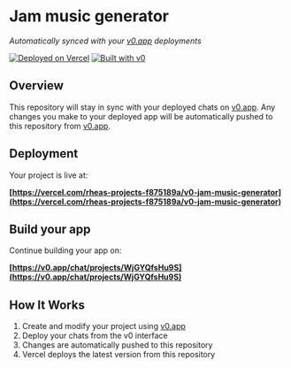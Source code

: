 # Jam music generator

*Automatically synced with your [v0.app](https://v0.app) deployments*

[![Deployed on Vercel](https://img.shields.io/badge/Deployed%20on-Vercel-black?style=for-the-badge&logo=vercel)](https://vercel.com/rheas-projects-f875189a/v0-jam-music-generator)
[![Built with v0](https://img.shields.io/badge/Built%20with-v0.app-black?style=for-the-badge)](https://v0.app/chat/projects/WjGYQfsHu9S)

## Overview

This repository will stay in sync with your deployed chats on [v0.app](https://v0.app).
Any changes you make to your deployed app will be automatically pushed to this repository from [v0.app](https://v0.app).

## Deployment

Your project is live at:

**[https://vercel.com/rheas-projects-f875189a/v0-jam-music-generator](https://vercel.com/rheas-projects-f875189a/v0-jam-music-generator)**

## Build your app

Continue building your app on:

**[https://v0.app/chat/projects/WjGYQfsHu9S](https://v0.app/chat/projects/WjGYQfsHu9S)**

## How It Works

1. Create and modify your project using [v0.app](https://v0.app)
2. Deploy your chats from the v0 interface
3. Changes are automatically pushed to this repository
4. Vercel deploys the latest version from this repository
